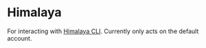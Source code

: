 # Himalaya

 For interacting with [Himalaya CLI](https://github.com/pimalaya/himalaya). Currently only acts on the default account.
